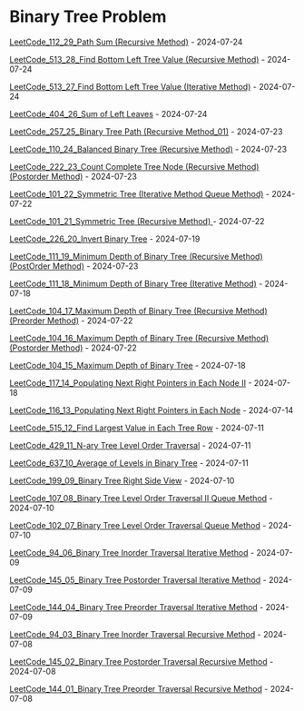 # Binary Tree Problem
[LeetCode_112_29_Path Sum (Recursive Method)](https://github.com/EdwardShiung/LeetCode/blob/main/Top_Interview/BinaryTree/24_112_Path_Sum/24_112_Path_Sum_Recursive_Method.cpp) - 2024-07-24

[LeetCode_513_28_Find Bottom Left Tree Value (Recursive Method)](https://github.com/EdwardShiung/LeetCode/blob/main/Top_Interview/BinaryTree/23_513_Find_Bottom_Left_Tree_Value/23_513_Find_Bottom_Left_Tree_Value_Recursive_Method_01.cpp) - 2024-07-24

[LeetCode_513_27_Find Bottom Left Tree Value (Iterative Method)](https://github.com/EdwardShiung/LeetCode/blob/main/Top_Interview/BinaryTree/23_513_Find_Bottom_Left_Tree_Value/23_513_Find_Bottom_Left_Tree_Value_Iterative_Method.cpp) - 2024-07-24

[LeetCode_404_26_Sum of Left Leaves](https://github.com/EdwardShiung/LeetCode/blob/main/Top_Interview/BinaryTree/22_Sum_of_Left_Leaves/22_Sum_of_Left_Leaves_Recursive_Method.cpp) - 2024-07-24

[LeetCode_257_25_Binary Tree Path (Recursive Method_01)](https://github.com/EdwardShiung/LeetCode/blob/main/Top_Interview/BinaryTree/21_257_Binary_Tree_Paths/21_257_Binary_Tree_Path_Recursive_Method.cpp) - 2024-07-23

[LeetCode_110_24_Balanced Binary Tree (Recursive Method)](https://github.com/EdwardShiung/LeetCode/blob/main/Top_Interview/BinaryTree/20_110_Balanced_Binary_Tree/20_110_Balanced_Binary_Tree_Iterative_Method.cpp) - 2024-07-23

[LeetCode_222_23_Count Complete Tree Node (Recursive Method) (Postorder Method)](https://github.com/EdwardShiung/LeetCode/blob/main/Top_Interview/BinaryTree/19_222_Count_Complete_Tree_Node/19_22_Count_Complete_Tree_Node_Recursive_Method.cpp) - 2024-07-23

[LeetCode_101_22_Symmetric Tree (Iterative Method Queue Method)](https://github.com/EdwardShiung/LeetCode/blob/main/Top_Interview/BinaryTree/18_101_Symmetric_Tree/18_101_Symmetric_Tree_02.cpp) - 2024-07-22

[LeetCode_101_21_Symmetric Tree (Recursive Method) ](https://github.com/EdwardShiung/LeetCode/blob/main/Top_Interview/BinaryTree/18_101_Symmetric_Tree/18_101_Symmetric_Tree.cpp) - 2024-07-22

[LeetCode_226_20_Invert Binary Tree](https://github.com/EdwardShiung/LeetCode/blob/main/Top_Interview/BinaryTree/17_226_Invert_Binary_Tree/17_226_Invert_Binary_Tree.cpp) - 2024-07-19

[LeetCode_111_19_Minimum Depth of Binary Tree (Recursive Method) (PostOrder Method)](https://github.com/EdwardShiung/LeetCode/blob/main/Top_Interview/BinaryTree/16_111_Minimum_Depth_of_Binary_Tree/16_111_Minimum_Depth_of_Binary_Tree_Recursive_Method_02.cpp) - 2024-07-23

[LeetCode_111_18_Minimum Depth of Binary Tree (Iterative Method)](https://github.com/EdwardShiung/LeetCode/blob/main/Top_Interview/BinaryTree/16_111_Minimum_Depth_of_Binary_Tree/16_111_Minimum_Depth_of_Binary_Tree.cpp) - 2024-07-18

[LeetCode_104_17_Maximum Depth of Binary Tree (Recursive Method) (Preorder Method)](https://github.com/EdwardShiung/LeetCode/blob/main/Top_Interview/BinaryTree/15_104_Maximum_Depth_of_Binary_Tree/15_104_Maximum_Depth_of_Binary_Tree_Recursive_Method_03.cpp) - 2024-07-22

[LeetCode_104_16_Maximum Depth of Binary Tree (Recursive Method) (Postorder Method)](https://github.com/EdwardShiung/LeetCode/blob/main/Top_Interview/BinaryTree/15_104_Maximum_Depth_of_Binary_Tree/15_104_Maximum_Depth_of_Binary_Tree_Recursive_Method_02.cpp) - 2024-07-22

[LeetCode_104_15_Maximum Depth of Binary Tree](https://github.com/EdwardShiung/LeetCode/blob/main/Top_Interview/BinaryTree/15_104_Maximum_Depth_of_Binary_Tree/15_104_Maximum_Depth_of_Binary_Tree.cpp) - 2024-07-18

[LeetCode_117_14_Populating Next Right Pointers in Each Node II](https://github.com/EdwardShiung/LeetCode/blob/main/Top_Interview/BinaryTree/14_117_Populating_Next_Right_Pointers_in_Each_Node_II/14_117_Populating_Next_Right_Pointers_in_Each_Node_II.cpp) - 2024-07-18

[LeetCode_116_13_Populating Next Right Pointers in Each Node](https://github.com/EdwardShiung/LeetCode/blob/main/Top_Interview/BinaryTree/13_116_Populating_Next_Right_Pointers_in_Each_Node/13_116_Populating_Next_Right_Pointers_in_Each_Node.cpp) - 2024-07-14

[LeetCode_515_12_Find Largest Value in Each Tree Row](https://github.com/EdwardShiung/LeetCode/blob/main/Top_Interview/BinaryTree/12_515_Find_Largest_Value_in_Each_Tree_Row/12_515_Find_Largest_Value_in_Each_Tree_Row.cpp) - 2024-07-11

[LeetCode_429_11_N-ary Tree Level Order Traversal](https://github.com/EdwardShiung/LeetCode/blob/main/Top_Interview/BinaryTree/11_429_N-ary_Tree_Level_Order_Traversal/1_429_N-ary_Tree_Level_Order_Traversal.cpp) - 2024-07-11

[LeetCode_637_10_Average of Levels in Binary Tree](https://github.com/EdwardShiung/LeetCode/blob/main/Top_Interview/BinaryTree/10_637_Average_of_Levels_in_Binary_Tree/10_637_Average_of_Levels_in_Binary_Tree.cpp) - 2024-07-11

[LeetCode_199_09_Binary Tree Right Side View](https://github.com/EdwardShiung/LeetCode/blob/main/Top_Interview/BinaryTree/09_199_Binary_Tree_Right_Side_View/09_199_Binary_Tree_Right_Side_View.cpp) - 2024-07-10

[LeetCode_107_08_Binary Tree Level Order Traversal II Queue Method](https://github.com/EdwardShiung/LeetCode/blob/main/Top_Interview/BinaryTree/08_107_Binary_Tree_Level_Order_Traversal_II/08_107_Binary_Tree_Level_Order_Traversal_II.cpp) - 2024-07-10

[LeetCode_102_07_Binary Tree Level Order Traversal Queue Method](https://github.com/EdwardShiung/LeetCode/blob/main/Top_Interview/BinaryTree/07_102_Binary_Tree_Level_Order_Traversal/07_102_Binary_Tree_Level_Order_Traversal.cpp) - 2024-07-10

[LeetCode_94_06_Binary Tree Inorder Traversal Iterative Method](https://github.com/EdwardShiung/LeetCode/blob/main/Top_Interview/BinaryTree/06_94_Binary_Tree_Inorder_Traversal_Iterative_Method/06_94_Binary_Tree_Inorder_Traversal_Iterative_Method.cpp) - 2024-07-09

[LeetCode_145_05_Binary Tree Postorder Traversal Iterative Method](https://github.com/EdwardShiung/LeetCode/blob/main/Top_Interview/BinaryTree/05_145_Binary_Tree_Postorder_Traversal_Iterative_Method/05_145_Binary_Tree_Postorder_Traversal_Iterative_Method.cpp) - 2024-07-09

[LeetCode_144_04_Binary Tree Preorder Traversal Iterative Method](https://github.com/EdwardShiung/LeetCode/blob/main/Top_Interview/BinaryTree/04_144_Binary_Tree_Preorder_Traversal_Iterative_Method/04_144_Binary_Tree_Preorder_Traversal_Iterative_Method.cpp) - 2024-07-09

[LeetCode_94_03_Binary Tree Inorder Traversal Recursive Method](https://github.com/EdwardShiung/LeetCode/blob/main/Top_Interview/BinaryTree/03_94_Binary_Tree_Inorder_Traversal/03_94_Binary_Tree_Inorder_Traversal.cpp) - 2024-07-08

[LeetCode_145_02_Binary Tree Postorder Traversal Recursive Method](https://github.com/EdwardShiung/LeetCode/blob/main/Top_Interview/BinaryTree/02_145_Binary_Tree_Postorder_Traversal/02_145_Binary_Tree_Postorder_Traversal.cpp) - 2024-07-08

[LeetCode_144_01_Binary Tree Preorder Traversal Recursive Method](https://github.com/EdwardShiung/LeetCode/blob/main/Top_Interview/BinaryTree/01_144_Binary_Tree_Preorder_Traversal/01_144_Binary_Tree_Preorder_Traversal.cpp) - 2024-07-08